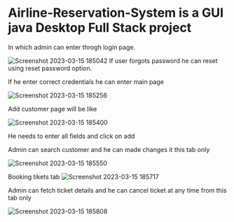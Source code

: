 # Airline-Reservation-System is a GUI java Desktop Full Stack project
In which admin can enter throgh login page.

![Screenshot 2023-03-15 185042](https://user-images.githubusercontent.com/118426342/225321064-097783a2-aca3-46cd-8af2-05b64b572a0a.png)
If user forgots password he can reset using reset password option.

If he enter correct credentials he can enter main page

![Screenshot 2023-03-15 185256](https://user-images.githubusercontent.com/118426342/225321563-a29070d1-c9da-4816-ae96-b190513b94ce.png)

Add customer page will be like

![Screenshot 2023-03-15 185400](https://user-images.githubusercontent.com/118426342/225321775-5729e4f7-e98b-41e2-bd9b-0df2c7f6da6e.png)

He needs to enter all fields and click on add

Admin can search customer and he can made changes it this tab only

![Screenshot 2023-03-15 185550](https://user-images.githubusercontent.com/118426342/225322224-3ce8016f-0d84-4529-8791-81b3eb02d3bb.png)

Booking tikets tab 
![Screenshot 2023-03-15 185717](https://user-images.githubusercontent.com/118426342/225322572-c9b44d84-f7ed-4c1e-9d6b-ce484d7bb154.png)


Admin can fetch ticket details and he can cancel ticket at any time from this tab only

![Screenshot 2023-03-15 185808](https://user-images.githubusercontent.com/118426342/225322811-b21be617-eebc-470f-b3ff-698f607db4a5.png)

